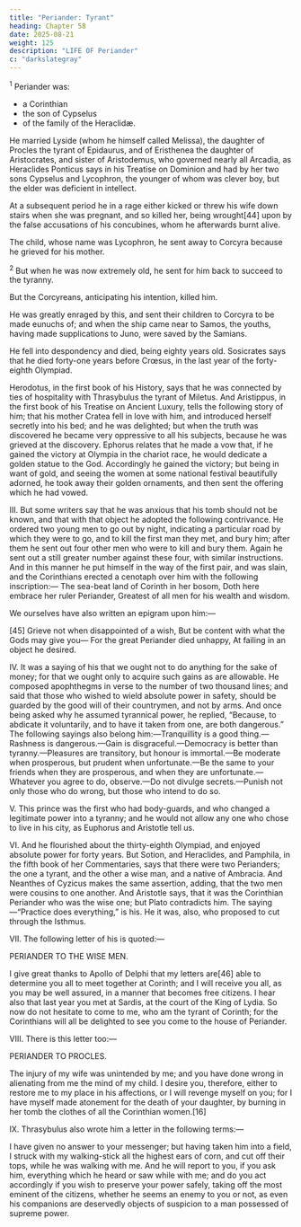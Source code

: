 ```yaml
---
title: "Periander: Tyrant"
heading: Chapter 58
date: 2025-08-21
weight: 125
description: "LIFE OF Periander"
c: "darkslategray"
---
```



<sup>1</sup> Periander was:
- a Corinthian
- the son of Cypselus
- of the family of the Heraclidæ.

He married Lyside (whom he himself called Melissa), the daughter of Procles the tyrant of Epidaurus, and of Eristhenea the daughter of Aristocrates, and sister of Aristodemus, who governed nearly all Arcadia, as Heraclides Ponticus says in his Treatise on Dominion and had by her two sons Cypselus and Lycophron, the younger of whom was clever boy, but the elder was deficient in intellect. 

At a subsequent period he in a rage either kicked or threw his wife down stairs when she was pregnant, and so killed her, being wrought[44] upon by the false accusations of his concubines, whom he afterwards burnt alive. 

The child, whose name was Lycophron, he sent away to Corcyra because he grieved for his mother.

<sup>2</sup> But when he was now extremely old, he sent for him back to succeed to the tyranny.

But the Corcyreans, anticipating his intention, killed him.

He was greatly enraged by this, and sent their children to Corcyra to be made eunuchs of; and when the ship came near to Samos, the youths, having made supplications to Juno, were saved by the Samians.

He fell into despondency and died, being eighty years old. Sosicrates says that he died forty-one years before Crœsus, in the last year of the forty-eighth Olympiad. 

Herodotus, in the first book of his History, says that he was connected by ties of hospitality with Thrasybulus the tyrant of Miletus. And Aristippus, in the first book of his Treatise on Ancient Luxury, tells the following story of him; that his mother Cratea fell in love with him, and introduced herself secretly into his bed; and he was delighted; but when the truth was discovered he became very oppressive to all his subjects, because he was grieved at the discovery. Ephorus relates that he made a vow that, if he gained the victory at Olympia in the chariot race, he would dedicate a golden statue to the God. Accordingly he gained the victory; but being in want of gold, and seeing the women at some national festival beautifully adorned, he took away their golden ornaments, and then sent the offering which he had vowed.


III. But some writers say that he was anxious that his tomb should not be known, and that with that object he adopted the following contrivance. He ordered two young men to go out by night, indicating a particular road by which they were to go, and to kill the first man they met, and bury him; after them he sent out four other men who were to kill and bury them. Again he sent out a still greater number against these four, with similar instructions. And in this manner he put himself in the way of the first pair, and was slain, and the Corinthians erected a cenotaph over him with the following inscription:—
The sea-beat land of Corinth in her bosom,
Doth here embrace her ruler Periander,
Greatest of all men for his wealth and wisdom.

We ourselves have also written an epigram upon him:—

[45]
Grieve not when disappointed of a wish,
But be content with what the Gods may give you—
For the great Periander died unhappy,
At failing in an object he desired.

IV. It was a saying of his that we ought not to do anything for the sake of money; for that we ought only to acquire such gains as are allowable. He composed apophthegms in verse to the number of two thousand lines; and said that those who wished to wield absolute power in safety, should be guarded by the good will of their countrymen, and not by arms. And once being asked why he assumed tyrannical power, he replied, “Because, to abdicate it voluntarily, and to have it taken from one, are both dangerous.” The following sayings also belong him:—Tranquillity is a good thing.—Rashness is dangerous.—Gain is disgraceful.—Democracy is better than tyranny.—Pleasures are transitory, but honour is immortal.—Be moderate when prosperous, but prudent when unfortunate.—Be the same to your friends when they are prosperous, and when they are unfortunate.—Whatever you agree to do, observe.—Do not divulge secrets.—Punish not only those who do wrong, but those who intend to do so.

V. This prince was the first who had body-guards, and who changed a legitimate power into a tyranny; and he would not allow any one who chose to live in his city, as Euphorus and Aristotle tell us.

VI. And he flourished about the thirty-eighth Olympiad, and enjoyed absolute power for forty years. But Sotion, and Heraclides, and Pamphila, in the fifth book of her Commentaries, says that there were two Perianders; the one a tyrant, and the other a wise man, and a native of Ambracia. And Neanthes of Cyzicus makes the same assertion, adding, that the two men were cousins to one another. And Aristotle says, that it was the Corinthian Periander who was the wise one; but Plato contradicts him. The saying—“Practice does everything,” is his. He it was, also, who proposed to cut through the Isthmus.

VII. The following letter of his is quoted:—


PERIANDER TO THE WISE MEN.

I give great thanks to Apollo of Delphi that my letters are[46] able to determine you all to meet together at Corinth; and I will receive you all, as you may be well assured, in a manner that becomes free citizens. I hear also that last year you met at Sardis, at the court of the King of Lydia. So now do not hesitate to come to me, who am the tyrant of Corinth; for the Corinthians will all be delighted to see you come to the house of Periander.

VIII. There is this letter too:—


PERIANDER TO PROCLES.

The injury of my wife was unintended by me; and you have done wrong in alienating from me the mind of my child. I desire you, therefore, either to restore me to my place in his affections, or I will revenge myself on you; for I have myself made atonement for the death of your daughter, by burning in her tomb the clothes of all the Corinthian women.[16]

IX. Thrasybulus also wrote him a letter in the following terms:—

I have given no answer to your messenger; but having taken him into a field, I struck with my walking-stick all the highest ears of corn, and cut off their tops, while he was walking with me. And he will report to you, if you ask him, everything which he heard or saw while with me; and do you act accordingly if you wish to preserve your power safely, taking off the most eminent of the citizens, whether he seems an enemy to you or not, as even his companions are deservedly objects of suspicion to a man possessed of supreme power.
